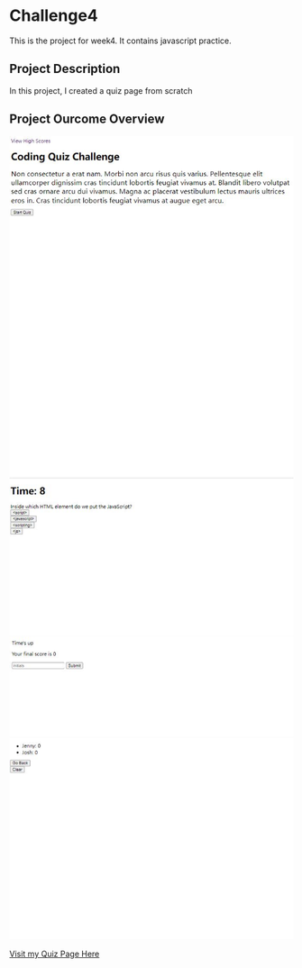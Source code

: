 # Challenge4
This is the project for week4. It contains javascript practice.

## Project Description
In this project, I created a quiz page from scratch

## Project Ourcome Overview
![image](./Asset/image/sc1.JPG)
![image](./Asset/image/2.JPG)
![image](./Asset/image/3.JPG)
![image](./Asset/image/4.JPG)

[Visit my Quiz Page Here](https://aurorayihe.github.io/Challenge4/)